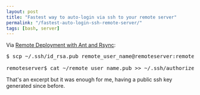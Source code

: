 ```yaml
---
layout: post
title: "Fastest way to auto-login via ssh to your remote server"
permalink: "/fastest-auto-login-ssh-remote-server/"
tags: [bash, server]
---
```


Via <a href="http://topecoders.blogspot.com/2010/04/remote-deployment-with-ant-and-rsync.html">Remote Deployment with Ant and Rsync</a>:
<pre>$ scp ~/.ssh/id_rsa.pub remote_user_name@remoteserver:remote_user_name.pub

remoteserver$ cat ~/remote_user_name.pub &gt;&gt; ~/.ssh/authorized_keys</pre>
That's an excerpt but it was enough for me, having a public ssh key generated since before.
